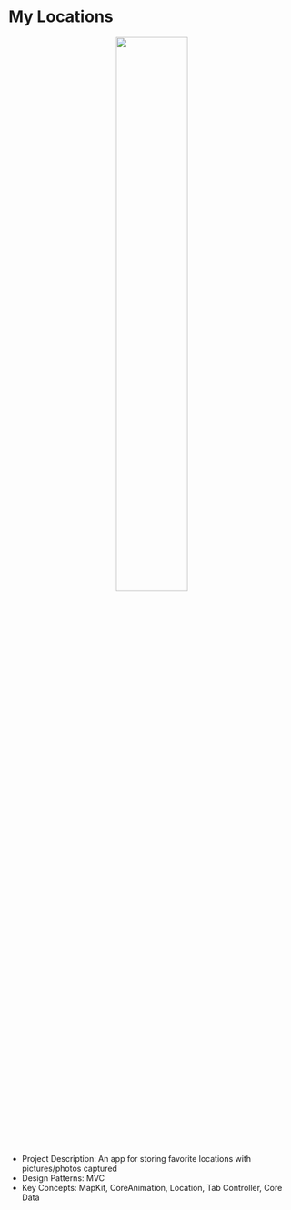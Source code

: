 # My Locations

<p align="center">
<img src="/mylocations.gif" width="50%" />
</p>

- Project Description: An app for storing favorite locations with pictures/photos captured 
- Design Patterns: MVC 
- Key Concepts: MapKit, CoreAnimation, Location, Tab Controller, Core Data


